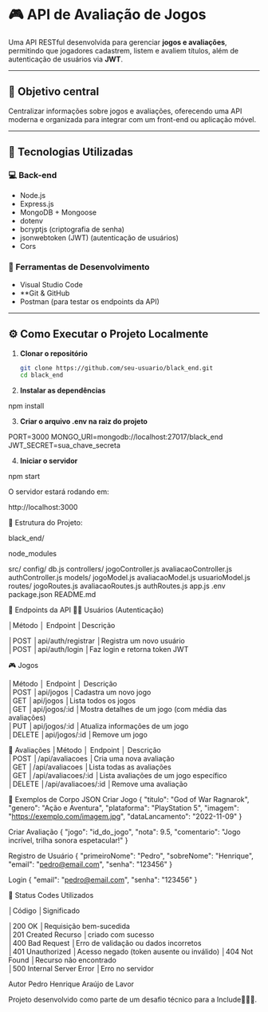 # 🎮 API de Avaliação de Jogos

Uma API RESTful desenvolvida para gerenciar **jogos e avaliações**, permitindo que jogadores cadastrem, listem e avaliem títulos, além de autenticação de usuários via **JWT**.

---

## 🧠 Objetivo central

Centralizar informações sobre jogos e avaliações, oferecendo uma API moderna e organizada para integrar com um front-end ou aplicação móvel.

---

## 🧰 Tecnologias Utilizadas

### 💻 Back-end
- Node.js  
- Express.js 
- MongoDB + Mongoose
- dotenv
- bcryptjs (criptografia de senha)  
- jsonwebtoken (JWT) (autenticação de usuários)  
- Cors

### 🧩 Ferramentas de Desenvolvimento
- Visual Studio Code  
- **Git & GitHub  
- Postman (para testar os endpoints da API)

---

## ⚙️ Como Executar o Projeto Localmente

1. **Clonar o repositório**
   ```bash
   git clone https://github.com/seu-usuario/black_end.git
   cd black_end
2. **Instalar as dependências**

npm install


3. **Criar o arquivo .env na raiz do projeto**

PORT=3000
MONGO_URI=mongodb://localhost:27017/black_end
JWT_SECRET=sua_chave_secreta


4. **Iniciar o servidor**

npm start


O servidor estará rodando em:

http://localhost:3000

📁 Estrutura do Projeto:


black_end/

node_modules


src/
  config/
    db.js
  controllers/
    jogoController.js
    avaliacaoController.js
    authController.js
  models/
    jogoModel.js
    avaliacaoModel.js
    usuarioModel.js
  routes/
    jogoRoutes.js
    avaliacaoRoutes.js
    authRoutes.js
  app.js
.env
package.json
README.md

🚀 Endpoints da API
🧍‍♂️ Usuários (Autenticação)

│Método	│        Endpoint      │Descrição                      

│POST	│api/auth/registrar	   │Registra um novo usuário       
│POST	│api/auth/login	       │Faz login e retorna token JWT  



🎮 Jogos

│Método	│   Endpoint	       │ Descrição                          
│POST	  │api/jogos	         │Cadastra um novo jogo                                  
│GET	  │api/jogos	         │Lista todos os jogos                                   
│GET	  │api/jogos/:id	     │Mostra detalhes de um jogo (com média das avaliações)  
│PUT	  │api/jogos/:id	     │Atualiza informações de um jogo                        
│DELETE	│api/jogos/:id	     │Remove um jogo                                         

🌟 Avaliações
│Método	│       Endpoint	   │  Descrição                    
│POST	  │/api/avaliacoes	   │Cria uma nova avaliação                   
│GET	  │/api/avaliacoes	   │Lista todas as avaliações                 
│GET	  │/api/avaliacoes/:id │Lista avaliações de um jogo específico   
│DELETE	│/api/avaliacoes/:id │Remove uma avaliação                      


🧾 Exemplos de Corpo JSON
Criar Jogo
{
  "titulo": "God of War Ragnarok",
  "genero": "Ação e Aventura",
  "plataforma": "PlayStation 5",
  "imagem": "https://exemplo.com/imagem.jpg",
  "dataLancamento": "2022-11-09"
}

Criar Avaliação
{
  "jogo": "id_do_jogo",
  "nota": 9.5,
  "comentario": "Jogo incrível, trilha sonora espetacular!"
}

Registro de Usuário
{
  "primeiroNome": "Pedro",
  "sobreNome": "Henrique",
  "email": "pedro@email.com",
  "senha": "123456"
}

Login
{
  "email": "pedro@email.com",
  "senha": "123456"
}


💬 Status Codes Utilizados

│Código	                        │Significado                               

│200 OK	               │Requisição bem-sucedida                   
│201 Created	Recurso  │criado com sucesso                        
│400 Bad Request	     │Erro de validação ou dados incorretos     
│401 Unauthorized	     │Acesso negado (token ausente ou inválido) 
│404 Not Found	       │Recurso não encontrado                    
│500 Internal Server Error │Erro no servidor                          


Autor
Pedro Henrique Araújo de Lavor

Projeto desenvolvido como parte de um desafio técnico para a Include🧡🧡🧡.